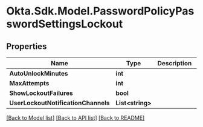 # Okta.Sdk.Model.PasswordPolicyPasswordSettingsLockout

## Properties

Name | Type | Description | Notes
------------ | ------------- | ------------- | -------------
**AutoUnlockMinutes** | **int** |  | [optional] 
**MaxAttempts** | **int** |  | [optional] 
**ShowLockoutFailures** | **bool** |  | [optional] 
**UserLockoutNotificationChannels** | **List&lt;string&gt;** |  | [optional] 

[[Back to Model list]](../README.md#documentation-for-models) [[Back to API list]](../README.md#documentation-for-api-endpoints) [[Back to README]](../README.md)

